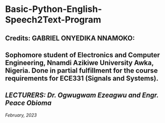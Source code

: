 # Basic-Python-English-Speech2Text-Program

## Credits: GABRIEL ONYEDIKA NNAMOKO: 
## Sophomore student of Electronics and Computer Engineering, Nnamdi Azikiwe University Awka, Nigeria. Done in partial fulfillment for the course requirements for ECE331 (Signals and Systems).

## _LECTURERS:  Dr. Ogwugwam Ezeagwu and Engr. Peace Obioma_

_February, 2023_
